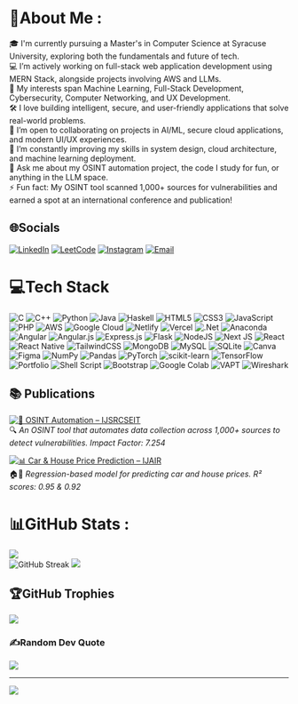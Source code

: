 # 💫About Me :
🎓 I'm currently pursuing a Master's in Computer Science at Syracuse University, exploring both the fundamentals and future of tech.          
💻 I’m actively working on full-stack web application development using MERN Stack, alongside projects involving AWS and LLMs.  
🚀 My interests span Machine Learning, Full-Stack Development, Cybersecurity, Computer Networking, and UX Development.  
🛠️ I love building intelligent, secure, and user-friendly applications that solve real-world problems.  
🤝 I’m open to collaborating on projects in AI/ML, secure cloud applications, and modern UI/UX experiences.  
🧠 I’m constantly improving my skills in system design, cloud architecture, and machine learning deployment.  
💬 Ask me about my OSINT automation project, the code I study for fun, or anything in the LLM space.  
⚡ Fun fact: My OSINT tool scanned 1,000+ sources for vulnerabilities and earned a spot at an international conference and publication!

## 🌐Socials
[![LinkedIn](https://img.shields.io/badge/LinkedIn-%230077B5.svg?logo=linkedin&logoColor=white)](https://linkedin.com/in/aditya-kini) [![LeetCode](https://img.shields.io/badge/LeetCode-FFA116?style=flat-square&logo=leetcode&logoColor=black)](https://leetcode.com/Kini7686/) [![Instagram](https://img.shields.io/badge/Instagram-%23E4405F.svg?logo=Instagram&logoColor=white)](https://instagram.com/_adityakini_) [![Email](https://img.shields.io/badge/Email-adityakini7686@gmail.com-D14836?style=for-the-badge&logo=gmail&logoColor=white)](mailto:adityakini7686@gmail.com)

# 💻Tech Stack
![C](https://img.shields.io/badge/c-%2300599C.svg?style=for-the-badge&logo=c&logoColor=white) ![C++](https://img.shields.io/badge/c++-%2300599C.svg?style=for-the-badge&logo=c%2B%2B&logoColor=white) ![Python](https://img.shields.io/badge/python-3670A0?style=for-the-badge&logo=python&logoColor=ffdd54) ![Java](https://img.shields.io/badge/java-%23ED8B00.svg?style=for-the-badge&logo=java&logoColor=white) ![Haskell](https://img.shields.io/badge/Haskell-5e5086?style=for-the-badge&logo=haskell&logoColor=white) ![HTML5](https://img.shields.io/badge/html5-%23E34F26.svg?style=for-the-badge&logo=html5&logoColor=white) ![CSS3](https://img.shields.io/badge/css3-%231572B6.svg?style=for-the-badge&logo=css3&logoColor=white) ![JavaScript](https://img.shields.io/badge/javascript-%23323330.svg?style=for-the-badge&logo=javascript&logoColor=%23F7DF1E) ![PHP](https://img.shields.io/badge/php-%23777BB4.svg?style=for-the-badge&logo=php&logoColor=white) ![AWS](https://img.shields.io/badge/AWS-%23FF9900.svg?style=for-the-badge&logo=amazon-aws&logoColor=white) ![Google Cloud](https://img.shields.io/badge/Google%20Cloud-%234285F4.svg?style=for-the-badge&logo=google-cloud&logoColor=white) ![Netlify](https://img.shields.io/badge/netlify-%23000000.svg?style=for-the-badge&logo=netlify&logoColor=#00C7B7) ![Vercel](https://img.shields.io/badge/vercel-%23000000.svg?style=for-the-badge&logo=vercel&logoColor=white) ![.Net](https://img.shields.io/badge/.NET-5C2D91?style=for-the-badge&logo=.net&logoColor=white) ![Anaconda](https://img.shields.io/badge/Anaconda-%2344A833.svg?style=for-the-badge&logo=anaconda&logoColor=white) ![Angular](https://img.shields.io/badge/angular-%23DD0031.svg?style=for-the-badge&logo=angular&logoColor=white) ![Angular.js](https://img.shields.io/badge/angular.js-%23E23237.svg?style=for-the-badge&logo=angularjs&logoColor=white) ![Express.js](https://img.shields.io/badge/express.js-%23404d59.svg?style=for-the-badge&logo=express&logoColor=%2361DAFB) ![Flask](https://img.shields.io/badge/flask-%23000.svg?style=for-the-badge&logo=flask&logoColor=white) ![NodeJS](https://img.shields.io/badge/node.js-6DA55F?style=for-the-badge&logo=node.js&logoColor=white) ![Next JS](https://img.shields.io/badge/Next-black?style=for-the-badge&logo=next.js&logoColor=white) ![React](https://img.shields.io/badge/react-%2320232a.svg?style=for-the-badge&logo=react&logoColor=%2361DAFB) ![React Native](https://img.shields.io/badge/react_native-%2320232a.svg?style=for-the-badge&logo=react&logoColor=%2361DAFB) ![TailwindCSS](https://img.shields.io/badge/tailwindcss-%2338B2AC.svg?style=for-the-badge&logo=tailwind-css&logoColor=white) ![MongoDB](https://img.shields.io/badge/MongoDB-%234ea94b.svg?style=for-the-badge&logo=mongodb&logoColor=white) ![MySQL](https://img.shields.io/badge/mysql-%2300f.svg?style=for-the-badge&logo=mysql&logoColor=white) ![SQLite](https://img.shields.io/badge/sqlite-%2307405e.svg?style=for-the-badge&logo=sqlite&logoColor=white) ![Canva](https://img.shields.io/badge/Canva-%2300C4CC.svg?style=for-the-badge&logo=Canva&logoColor=white) 	![Figma](https://img.shields.io/badge/figma-%23F24E1E.svg?style=for-the-badge&logo=figma&logoColor=white) ![NumPy](https://img.shields.io/badge/numpy-%23013243.svg?style=for-the-badge&logo=numpy&logoColor=white) ![Pandas](https://img.shields.io/badge/pandas-%23150458.svg?style=for-the-badge&logo=pandas&logoColor=white) ![PyTorch](https://img.shields.io/badge/PyTorch-%23EE4C2C.svg?style=for-the-badge&logo=PyTorch&logoColor=white) ![scikit-learn](https://img.shields.io/badge/scikit--learn-%23F7931E.svg?style=for-the-badge&logo=scikit-learn&logoColor=white) ![TensorFlow](https://img.shields.io/badge/TensorFlow-%23FF6F00.svg?style=for-the-badge&logo=TensorFlow&logoColor=white) ![Portfolio](https://img.shields.io/badge/Portfolio-%23000000.svg?style=for-the-badge&logo=firefox&logoColor=#FF7139) ![Shell Script](https://img.shields.io/badge/shell_script-%23121011.svg?style=for-the-badge&logo=gnu-bash&logoColor=white) ![Bootstrap](https://img.shields.io/badge/bootstrap-%23563D7C.svg?style=for-the-badge&logo=bootstrap&logoColor=white) ![Google Colab](https://img.shields.io/badge/Google_Colab-F9AB00?style=for-the-badge&logo=googlecolab&logoColor=black) ![VAPT](https://img.shields.io/badge/VAPT-Security-9C27B0?style=for-the-badge&logo=hackthebox&logoColor=white) ![Wireshark](https://img.shields.io/badge/Wireshark-1679A7?style=for-the-badge&logo=wireshark&logoColor=white)

## 📚 Publications

[![📰 OSINT Automation – IJSRCSEIT](https://img.shields.io/badge/Published%20in-IJSRCSEIT-007ACC?style=for-the-badge&logo=bookstack&logoColor=white)](https://ijsrcseit.com/paper/CSEIT232551.pdf)  
🔍 *An OSINT tool that automates data collection across 1,000+ sources to detect vulnerabilities. Impact Factor: 7.254*

[![📊 Car & House Price Prediction – IJAIR](https://img.shields.io/badge/Published%20in-IJAIR-8A2BE2?style=for-the-badge&logo=read-the-docs&logoColor=white)](https://iaraedu.com/pdf/ijair-volume-8-issue-4-ix-october-december-2021.pdf)  
🏠🚗 *Regression-based model for predicting car and house prices. R² scores: 0.95 & 0.92*

# 📊GitHub Stats :
![](https://github-readme-stats.vercel.app/api?username=Kini7686&theme=radical&hide_border=false&include_all_commits=true&count_private=false)<br/>
![GitHub Streak](https://github-readme-streak-stats-eight.vercel.app/?user=Kini7686&theme=radical&hide_border=false)
![](https://github-readme-stats.vercel.app/api/top-langs/?username=Kini7686&theme=radical&hide_border=false&include_all_commits=true&count_private=false&layout=compact)

## 🏆GitHub Trophies
![](https://github-trophies.vercel.app/?username=Kini7686&theme=radical&no-frame=false&no-bg=false&margin-w=4)

### ✍️Random Dev Quote
![](https://quotes-github-readme.vercel.app/api?type=horizontal&theme=radical)

---
![](https://komarev.com/ghpvc/?username=Kini7686&color=blue&style=flat-square)
